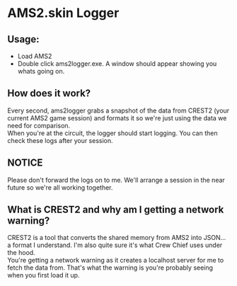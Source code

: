 # AMS2.skin Logger

## Usage:
- Load AMS2
- Double click ams2logger.exe. A window should appear showing you whats going on.

## How does it work?
Every second, ams2logger grabs a snapshot of the data from CREST2 (your current AMS2 game session) and formats it so we're just using the data we need for comparison.  
When you're at the circuit, the logger should start logging. You can then check these logs after your session.

## NOTICE
Please don't forward the logs on to me. We'll arrange a session in the near future so we're all working together.

## What is CREST2 and why am I getting a network warning?
CREST2 is a tool that converts the shared memory from AMS2 into JSON... a format I understand.
I'm also quite sure it's what Crew Chief uses under the hood.  
You're getting a network warning as it creates a localhost server for me to fetch the data from. That's what the warning is you're probably seeing when you first load it up.